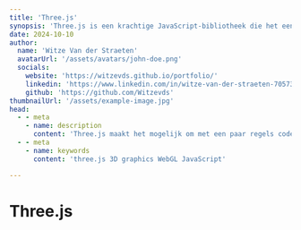 ```yaml
---
title: 'Three.js'
synopsis: 'Three.js is een krachtige JavaScript-bibliotheek die het eenvoudig maakt om 3D-graphics in de browser te bouwen met WebGL, zonder de complexiteit van low-level code.'
date: 2024-10-10
author:
  name: 'Witze Van der Straeten'
  avatarUrl: '/assets/avatars/john-doe.png'
  socials:
    website: 'https://witzevds.github.io/portfolio/'
    linkedin: 'https://www.linkedin.com/in/witze-van-der-straeten-705731193/'
    github: 'https://github.com/Witzevds'
thumbnailUrl: '/assets/example-image.jpg'
head:
  - - meta
    - name: description
      content: 'Three.js maakt het mogelijk om met een paar regels code geavanceerde 3D-scènes, animaties en visualisaties te bouwen in elke moderne browser.'
  - - meta
    - name: keywords
      content: 'three.js 3D graphics WebGL JavaScript'

---
```


# Three.js

